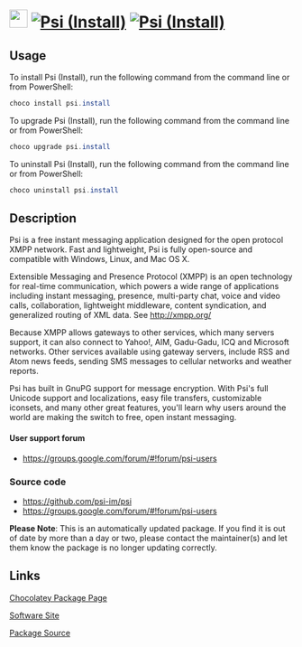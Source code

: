 ﻿# <img src="https://cdn.jsdelivr.net/gh/mkevenaar/chocolatey-packages@d8c446cc443361885a3ac97f172d559c02e5a713/icons/psi.png" width="32" height="32"/> [![Psi (Install)](https://img.shields.io/chocolatey/v/psi.install.svg?label=Psi+(Install))](https://community.chocolatey.org/packages/psi.install) [![Psi (Install)](https://img.shields.io/chocolatey/dt/psi.install.svg)](https://community.chocolatey.org/packages/psi.install)

## Usage

To install Psi (Install), run the following command from the command line or from PowerShell:

```powershell
choco install psi.install
```

To upgrade Psi (Install), run the following command from the command line or from PowerShell:

```powershell
choco upgrade psi.install
```

To uninstall Psi (Install), run the following command from the command line or from PowerShell:

```powershell
choco uninstall psi.install
```

## Description

Psi is a free instant messaging application designed for the open protocol XMPP network. Fast and lightweight, Psi is fully open-source and compatible with Windows, Linux, and Mac OS X.

Extensible Messaging and Presence Protocol (XMPP) is an open technology for real-time communication, which powers a wide range of applications including instant messaging, presence, multi-party chat, voice and video calls, collaboration, lightweight middleware, content syndication, and generalized routing of XML data.  See http://xmpp.org/

Because XMPP allows gateways to other services, which many servers support, it can also connect to Yahoo!, AIM, Gadu-Gadu, ICQ and Microsoft networks. Other services available using gateway servers, include RSS and Atom news feeds, sending SMS messages to cellular networks and weather reports.

Psi has built in GnuPG support for message encryption.  With Psi's full Unicode support and localizations, easy file transfers, customizable iconsets, and many other great features, you'll learn why users around the world are making the switch to free, open instant messaging.

#### User support forum

* https://groups.google.com/forum/#!forum/psi-users

### Source code

* https://github.com/psi-im/psi
* https://groups.google.com/forum/#!forum/psi-users

**Please Note**: This is an automatically updated package. If you find it is
out of date by more than a day or two, please contact the maintainer(s) and
let them know the package is no longer updating correctly.


## Links

[Chocolatey Package Page](https://community.chocolatey.org/packages/psi.install)

[Software Site](http://psi-im.org/)

[Package Source](https://github.com/mkevenaar/chocolatey-packages/tree/master/automatic/psi.install)


